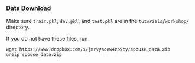 ### Data Download

Make sure `train.pkl`, `dev.pkl`, and `test.pkl` are in the `tutorials/workshop/` directory.

If you do not have these files, run 

    wget https://www.dropbox.com/s/jmrvyaqew4zp9cy/spouse_data.zip
    unzip spouse_data.zip